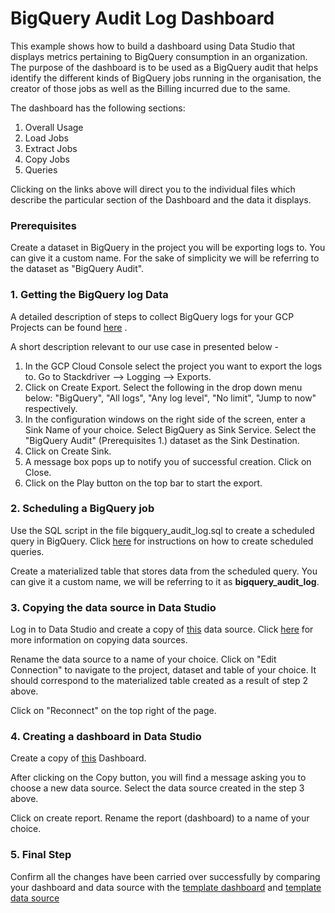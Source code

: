 # BigQuery Audit Log Dashboard
This example shows how to build a dashboard using Data Studio that displays metrics pertaining to BigQuery consumption in an organization. The purpose of the dashboard is to be used as a BigQuery audit that helps identify the different kinds of BigQuery jobs running in the organisation, the creator of those jobs as well as the Billing incurred due to the same.

The dashboard has the following sections:
1. Overall Usage
2. Load Jobs
3. Extract Jobs
4. Copy Jobs
5. Queries

Clicking on the links above will direct you to the individual files which describe the particular section of the Dashboard and the data it displays.

### Prerequisites
Create a dataset in BigQuery in the project you will be exporting logs to. You can give it a custom name. For the sake of simplicity we will be referring to the dataset as "BigQuery Audit".

### 1. Getting the BigQuery log Data
A detailed description of steps to collect BigQuery logs for your GCP Projects can be found [here](https://cloud.google.com/bigquery/audit-logs)
.

A short description relevant to our use case in presented below -

1. In the GCP Cloud Console select the project you want to export the logs to. Go to Stackdriver --> Logging --> Exports.
2. Click on Create Export. Select the following in the drop down menu below: "BigQuery", "All logs", "Any log level", "No limit", "Jump to now" respectively.
3. In the configuration windows on the right side of the screen, enter a Sink Name of your choice. Select BigQuery as Sink Service. Select the "BigQuery Audit" (Prerequisites 1.) dataset as the Sink Destination.
4. Click on Create Sink. 
5. A message box pops up to notify you of successful creation. Click on Close.
6. Click on the Play button on the top bar to start the export.

### 2. Scheduling a BigQuery job
Use the SQL script in the file bigquery_audit_log.sql to create a scheduled query in BigQuery. Click [here](https://cloud.google.com/bigquery/docs/scheduling-queries) for instructions on how to create scheduled queries. 

Create a materialized table that stores data from the scheduled query. 
You can give it a custom name, we will be referring to it as **bigquery_audit_log**.

### 3. Copying the data source in Data Studio
Log in to Data Studio and create a copy of [this](https://datastudio.google.com/open/1SGMv1DvjgpqblVL9GImfprvC2YhoKTE8) data source. Click [here](https://support.google.com/datastudio/answer/7421646?hl=en&ref_topic=6370331) for more information on copying data sources.

Rename the data source to a name of your choice. Click on "Edit Connection" to navigate to the project, dataset and table of your choice. It should correspond to the materialized table created as a result of step 2 above.

Click on "Reconnect" on the top right of the page.

### 4. Creating a dashboard in Data Studio
Create a copy of [this](https://datastudio.google.com/open/1KCtV_QKYbGHxAJPlXg3Ec2WZCURhJjE3) Dashboard.

After clicking on the Copy button, you will find a message asking you to choose a new data source. Select the data source created in the step 3 above.

Click on create report. Rename the report (dashboard) to a name of your choice.

### 5. Final Step
Confirm all the changes have been carried over successfully by comparing your dashboard and data source with the [template dashboard](https://datastudio.google.com/open/1KCtV_QKYbGHxAJPlXg3Ec2WZCURhJjE3) and [template data source](https://datastudio.google.com/open/1SGMv1DvjgpqblVL9GImfprvC2YhoKTE8)
